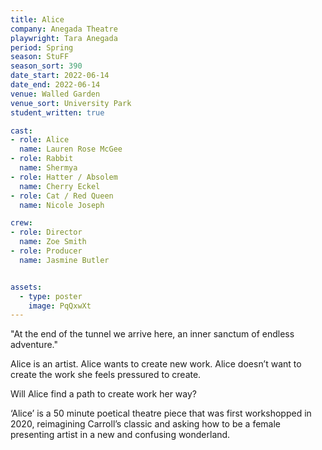 ```yaml
---
title: Alice
company: Anegada Theatre
playwright: Tara Anegada
period: Spring
season: StuFF
season_sort: 390
date_start: 2022-06-14
date_end: 2022-06-14
venue: Walled Garden
venue_sort: University Park
student_written: true 

cast: 
- role: Alice
  name: Lauren Rose McGee
- role: Rabbit
  name: Shermya
- role: Hatter / Absolem
  name: Cherry Eckel
- role: Cat / Red Queen
  name: Nicole Joseph

crew:
- role: Director
  name: Zoe Smith
- role: Producer
  name: Jasmine Butler


assets:
  - type: poster
    image: PqQxwXt
---
```


"At the end of the tunnel we arrive here, an inner sanctum of endless adventure."

Alice is an artist. Alice wants to create new work. Alice doesn’t want to create the work she feels pressured to create. 

Will Alice find a path to create work her way? 

‘Alice’ is a 50 minute poetical theatre piece that was first workshopped in 2020, reimagining Carroll’s classic and asking how to be a female presenting artist in a new and confusing wonderland.
